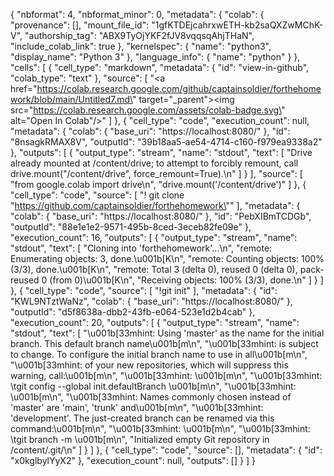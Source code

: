 {
  "nbformat": 4,
  "nbformat_minor": 0,
  "metadata": {
    "colab": {
      "provenance": [],
      "mount_file_id": "1gfKTDEjcahrxwETH-kb2saQXZwMChK-V",
      "authorship_tag": "ABX9TyOjYKF2fJV8vqqsqAhjTHaN",
      "include_colab_link": true
    },
    "kernelspec": {
      "name": "python3",
      "display_name": "Python 3"
    },
    "language_info": {
      "name": "python"
    }
  },
  "cells": [
    {
      "cell_type": "markdown",
      "metadata": {
        "id": "view-in-github",
        "colab_type": "text"
      },
      "source": [
        "<a href=\"https://colab.research.google.com/github/captainsoldier/forthehomework/blob/main/Untitled7.md\" target=\"_parent\"><img src=\"https://colab.research.google.com/assets/colab-badge.svg\" alt=\"Open In Colab\"/></a>"
      ]
    },
    {
      "cell_type": "code",
      "execution_count": null,
      "metadata": {
        "colab": {
          "base_uri": "https://localhost:8080/"
        },
        "id": "8nsagkRMAX8V",
        "outputId": "39b18aa5-ae54-4714-c160-f979ea9338a2"
      },
      "outputs": [
        {
          "output_type": "stream",
          "name": "stdout",
          "text": [
            "Drive already mounted at /content/drive; to attempt to forcibly remount, call drive.mount(\"/content/drive\", force_remount=True).\n"
          ]
        }
      ],
      "source": [
        "from google.colab import drive\n",
        "drive.mount('/content/drive')"
      ]
    },
    {
      "cell_type": "code",
      "source": [
        "! git clone \"https://github.com/captainsoldier/forthehomework\""
      ],
      "metadata": {
        "colab": {
          "base_uri": "https://localhost:8080/"
        },
        "id": "PebXIBmTCDGb",
        "outputId": "88e1e1e2-9571-495b-8ced-3eceb82fe09e"
      },
      "execution_count": 16,
      "outputs": [
        {
          "output_type": "stream",
          "name": "stdout",
          "text": [
            "Cloning into 'forthehomework'...\n",
            "remote: Enumerating objects: 3, done.\u001b[K\n",
            "remote: Counting objects: 100% (3/3), done.\u001b[K\n",
            "remote: Total 3 (delta 0), reused 0 (delta 0), pack-reused 0 (from 0)\u001b[K\n",
            "Receiving objects: 100% (3/3), done.\n"
          ]
        }
      ]
    },
    {
      "cell_type": "code",
      "source": [
        "!git init"
      ],
      "metadata": {
        "id": "KWL9NTztWaNz",
        "colab": {
          "base_uri": "https://localhost:8080/"
        },
        "outputId": "d5f8638a-dbb2-43fb-e064-523e1d2b4cab"
      },
      "execution_count": 20,
      "outputs": [
        {
          "output_type": "stream",
          "name": "stdout",
          "text": [
            "\u001b[33mhint: Using 'master' as the name for the initial branch. This default branch name\u001b[m\n",
            "\u001b[33mhint: is subject to change. To configure the initial branch name to use in all\u001b[m\n",
            "\u001b[33mhint: of your new repositories, which will suppress this warning, call:\u001b[m\n",
            "\u001b[33mhint: \u001b[m\n",
            "\u001b[33mhint: \tgit config --global init.defaultBranch <name>\u001b[m\n",
            "\u001b[33mhint: \u001b[m\n",
            "\u001b[33mhint: Names commonly chosen instead of 'master' are 'main', 'trunk' and\u001b[m\n",
            "\u001b[33mhint: 'development'. The just-created branch can be renamed via this command:\u001b[m\n",
            "\u001b[33mhint: \u001b[m\n",
            "\u001b[33mhint: \tgit branch -m <name>\u001b[m\n",
            "Initialized empty Git repository in /content/.git/\n"
          ]
        }
      ]
    },
    {
      "cell_type": "code",
      "source": [],
      "metadata": {
        "id": "x0kglbylYyX2"
      },
      "execution_count": null,
      "outputs": []
    }
  ]
}